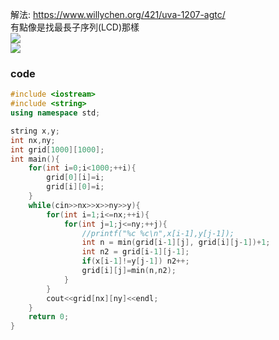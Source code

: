 解法: https://www.willychen.org/421/uva-1207-agtc/  
有點像是找最長子序列(LCD)那樣  
<img src="https://www.willychen.org/421/uva-1207-agtc/uva-1207-agtc-1.png"/>  
<img src="https://www.willychen.org/421/uva-1207-agtc/uva-1207-agtc-3.png"/>  

### code 
```cpp
#include <iostream>
#include <string>
using namespace std;

string x,y;
int nx,ny;
int grid[1000][1000];
int main(){
	for(int i=0;i<1000;++i){
		grid[0][i]=i;
		grid[i][0]=i;
	}
	while(cin>>nx>>x>>ny>>y){
		for(int i=1;i<=nx;++i){
			for(int j=1;j<=ny;++j){
				//printf("%c %c\n",x[i-1],y[j-1]);
				int n = min(grid[i-1][j], grid[i][j-1])+1;
				int n2 = grid[i-1][j-1];
				if(x[i-1]!=y[j-1]) n2++;
				grid[i][j]=min(n,n2);
			}
		}
		cout<<grid[nx][ny]<<endl;
	}
	return 0;
}
```
